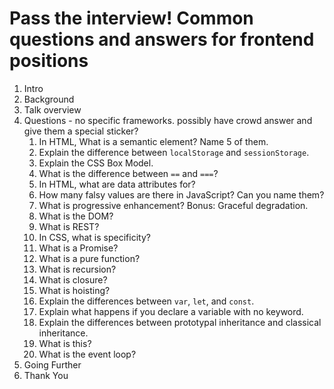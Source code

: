 # Pass the interview! Common questions and answers for frontend positions

1. Intro
1. Background
1. Talk overview
1. Questions - no specific frameworks. possibly have crowd answer and give them a special sticker?
   1. In HTML, What is a semantic element? Name 5 of them.
   1. Explain the difference between `localStorage` and `sessionStorage`.
   1. Explain the CSS Box Model.
   1. What is the difference between `==` and `===`?
   1. In HTML, what are data attributes for?
   1. How many falsy values are there in JavaScript? Can you name them?
   1. What is progressive enhancement? Bonus: Graceful degradation.
   1. What is the DOM?
   1. What is REST?
   1. In CSS, what is specificity?
   1. What is a Promise?
   1. What is a pure function?
   1. What is recursion?
   1. What is closure?
   1. What is hoisting?
   1. Explain the differences between `var`, `let`, and `const`.
   1. Explain what happens if you declare a variable with no keyword.
   1. Explain the differences between prototypal inheritance and classical inheritance.
   1. What is this?
   1. What is the event loop?
1. Going Further
1. Thank You
